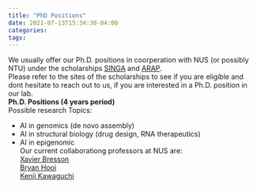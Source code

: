 ```yaml
---
title: "PhD Positions"
date: 2021-07-13T15:34:30-04:00
categories:
tags:
---
```

We usually offer our Ph.D. positions in coorperation with NUS (or possibly NTU) under the scholarships [SINGA](https://www.a-star.edu.sg/Scholarships/for-graduate-studies/singapore-international-graduate-award-singa) and [ARAP](https://www.a-star.edu.sg/Scholarships/for-graduate-studies/a-star-research-attachment-programme).  <br />
Please refer to the sites of the scholarships to see if you are eligible and dont hesitate to reach out to us, if you are interested in a Ph.D. position in our lab. <br />
<b>Ph.D. Positions (4 years period) </b>  <br />
Possible research Topics:
- AI in genomics (de novo assembly)
- AI in structural biology (drug design, RNA therapeutics)
- AI in epigenomic <br /> 
Our current collaborationg professors at NUS are: <br />
[Xavier Bresson](https://graphdeeplearning.github.io/authors/xavier-bresson/) <br />
[Bryan Hooi](https://bhooi.github.io/) <br />
[Kenji Kawaguchi](https://www.comp.nus.edu.sg/cs/people/kenji/)   <br />

